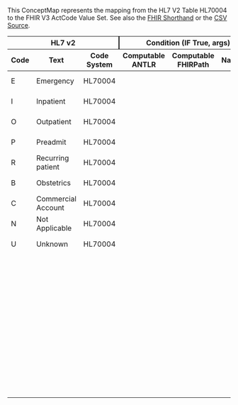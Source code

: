
This ConceptMap represents the mapping from the HL7 V2 Table HL70004 to the FHIR V3 ActCode Value Set. See also the <a href='https://github.com/HL7/v2-to-fhir/blob/master/tank/Table HL70004 to V3 ActCode.fsh'>FHIR Shorthand</a> or the <a href='https://github.com/HL7/v2-to-fhir/blob/master/mappings/codesystems/HL7 Concept Map_ PatientClass[EncounterClass] - Sheet1.csv'>CSV Source</a>.
<table class='grid'><thead>
<tr><th colspan='3' style='border-right: 2px solid black;'>HL7 v2</th><th colspan='3' style='border-right: 2px solid black;'>Condition (IF True, args)</th><th colspan='4'>HL7 FHIR</th><th rowspan='2'>Comments</th></tr>
<tr><th>Code</th><th>Text</th><th>Code System</th><th>Computable ANTLR</th><th>Computable FHIRPath</th><th>Narrative</th><th>Code</th><th>Proposed Extension</th><th>Display</th><th>Code System</th></tr></thead>
<tbody>
<tr><td>E</td><td>Emergency</td><td style='border-right: 2px'>HL70004</td><td style='border-right: 2px'></td><td style='border-right: 2px'></td><td style='border-right: 2px'></td><td>EMER</td><td>emergency</td><td style='border-right: 2px'></td><td><a href='https://hl7.org/fhir/R4/v3/ActCode/cs.html'>http://terminology.hl7.org/CodeSystem/v3-ActCode</a></td><td style='border-right: 2px'></td></tr>
<tr><td>I</td><td>Inpatient</td><td style='border-right: 2px'>HL70004</td><td style='border-right: 2px'></td><td style='border-right: 2px'></td><td style='border-right: 2px'></td><td>IMP</td><td>inpatient encounter</td><td style='border-right: 2px'></td><td><a href='https://hl7.org/fhir/R4/v3/ActCode/cs.html'>http://terminology.hl7.org/CodeSystem/v3-ActCode</a></td><td style='border-right: 2px'></td></tr>
<tr><td>O</td><td>Outpatient</td><td style='border-right: 2px'>HL70004</td><td style='border-right: 2px'></td><td style='border-right: 2px'></td><td style='border-right: 2px'></td><td>AMB</td><td>ambulatory</td><td style='border-right: 2px'></td><td><a href='https://hl7.org/fhir/R4/v3/ActCode/cs.html'>http://terminology.hl7.org/CodeSystem/v3-ActCode</a></td><td style='border-right: 2px'></td></tr>
<tr><td>P</td><td>Preadmit</td><td style='border-right: 2px'>HL70004</td><td style='border-right: 2px'></td><td style='border-right: 2px'></td><td style='border-right: 2px'></td><td>PRENC</td><td>pre-admission</td><td style='border-right: 2px'></td><td><a href='https://hl7.org/fhir/R4/v3/ActCode/cs.html'>http://terminology.hl7.org/CodeSystem/v3-ActCode</a></td><td style='border-right: 2px'></td></tr>
<tr><td>R</td><td>Recurring patient</td><td style='border-right: 2px'>HL70004</td><td style='border-right: 2px'></td><td style='border-right: 2px'></td><td style='border-right: 2px'></td><td>R</td><td>Recurring patient</td><td style='border-right: 2px'></td><td><a href='https://hl7.org/fhir/R4/v2/0004/index.html'>http://terminology.hl7.org/CodeSystem/v2-0004</a></td><td style='border-right: 2px'></td></tr>
<tr><td>B</td><td>Obstetrics</td><td style='border-right: 2px'>HL70004</td><td style='border-right: 2px'></td><td style='border-right: 2px'></td><td style='border-right: 2px'></td><td>B</td><td>Obstetrics</td><td style='border-right: 2px'></td><td><a href='https://hl7.org/fhir/R4/v2/0004/index.html'>http://terminology.hl7.org/CodeSystem/v2-0004</a></td><td style='border-right: 2px'></td></tr>
<tr><td>C</td><td>Commercial Account</td><td style='border-right: 2px'>HL70004</td><td style='border-right: 2px'></td><td style='border-right: 2px'></td><td style='border-right: 2px'></td><td>C</td><td>Commercial Account</td><td style='border-right: 2px'></td><td><a href='https://hl7.org/fhir/R4/v2/0004/index.html'>http://terminology.hl7.org/CodeSystem/v2-0004</a></td><td style='border-right: 2px'></td></tr>
<tr><td>N</td><td>Not Applicable</td><td style='border-right: 2px'>HL70004</td><td style='border-right: 2px'></td><td style='border-right: 2px'></td><td style='border-right: 2px'></td><td>N</td><td>Not Applicable</td><td style='border-right: 2px'></td><td><a href='https://hl7.org/fhir/R4/v2/0004/index.html'>http://terminology.hl7.org/CodeSystem/v2-0004</a></td><td style='border-right: 2px'></td></tr>
<tr><td>U</td><td>Unknown</td><td style='border-right: 2px'>HL70004</td><td style='border-right: 2px'></td><td style='border-right: 2px'></td><td style='border-right: 2px'></td><td>U</td><td>Unknown</td><td style='border-right: 2px'></td><td><a href='https://hl7.org/fhir/R4/v2/0004/index.html'>http://terminology.hl7.org/CodeSystem/v2-0004</a></td><td style='border-right: 2px'></td></tr>
<tr><td style='border-right: 2px'></td><td style='border-right: 2px'></td><td style='border-right: 2px'></td><td style='border-right: 2px'></td><td style='border-right: 2px'></td><td style='border-right: 2px'></td><td>FLD</td><td>field</td><td style='border-right: 2px'></td><td><a href='https://hl7.org/fhir/R4/v3/ActCode/cs.html'>http://terminology.hl7.org/CodeSystem/v3-ActCode</a></td><td style='border-right: 2px'></td></tr>
<tr><td style='border-right: 2px'></td><td style='border-right: 2px'></td><td style='border-right: 2px'></td><td style='border-right: 2px'></td><td style='border-right: 2px'></td><td style='border-right: 2px'></td><td>HH</td><td>home health</td><td style='border-right: 2px'></td><td><a href='https://hl7.org/fhir/R4/v3/ActCode/cs.html'>http://terminology.hl7.org/CodeSystem/v3-ActCode</a></td><td style='border-right: 2px'></td></tr>
<tr><td style='border-right: 2px'></td><td style='border-right: 2px'></td><td style='border-right: 2px'></td><td style='border-right: 2px'></td><td style='border-right: 2px'></td><td style='border-right: 2px'></td><td>ACUTE</td><td>inpatient acute</td><td style='border-right: 2px'></td><td><a href='https://hl7.org/fhir/R4/v3/ActCode/cs.html'>http://terminology.hl7.org/CodeSystem/v3-ActCode</a></td><td style='border-right: 2px'></td></tr>
<tr><td style='border-right: 2px'></td><td style='border-right: 2px'></td><td style='border-right: 2px'></td><td style='border-right: 2px'></td><td style='border-right: 2px'></td><td style='border-right: 2px'></td><td>NONAC</td><td>inpatient non-acute</td><td style='border-right: 2px'></td><td><a href='https://hl7.org/fhir/R4/v3/ActCode/cs.html'>http://terminology.hl7.org/CodeSystem/v3-ActCode</a></td><td style='border-right: 2px'></td></tr>
<tr><td style='border-right: 2px'></td><td style='border-right: 2px'></td><td style='border-right: 2px'></td><td style='border-right: 2px'></td><td style='border-right: 2px'></td><td style='border-right: 2px'></td><td>OBSENC</td><td>observation encounter</td><td style='border-right: 2px'></td><td><a href='https://hl7.org/fhir/R4/v3/ActCode/cs.html'>http://terminology.hl7.org/CodeSystem/v3-ActCode</a></td><td style='border-right: 2px'></td></tr>
<tr><td style='border-right: 2px'></td><td style='border-right: 2px'></td><td style='border-right: 2px'></td><td style='border-right: 2px'></td><td style='border-right: 2px'></td><td style='border-right: 2px'></td><td>SS</td><td>short stay</td><td style='border-right: 2px'></td><td><a href='https://hl7.org/fhir/R4/v3/ActCode/cs.html'>http://terminology.hl7.org/CodeSystem/v3-ActCode</a></td><td style='border-right: 2px'></td></tr>
<tr><td style='border-right: 2px'></td><td style='border-right: 2px'></td><td style='border-right: 2px'></td><td style='border-right: 2px'></td><td style='border-right: 2px'></td><td style='border-right: 2px'></td><td>VR</td><td>virtual</td><td style='border-right: 2px'></td><td><a href='https://hl7.org/fhir/R4/v3/ActCode/cs.html'>http://terminology.hl7.org/CodeSystem/v3-ActCode</a></td><td style='border-right: 2px'></td></tr>
</tbody></table>
